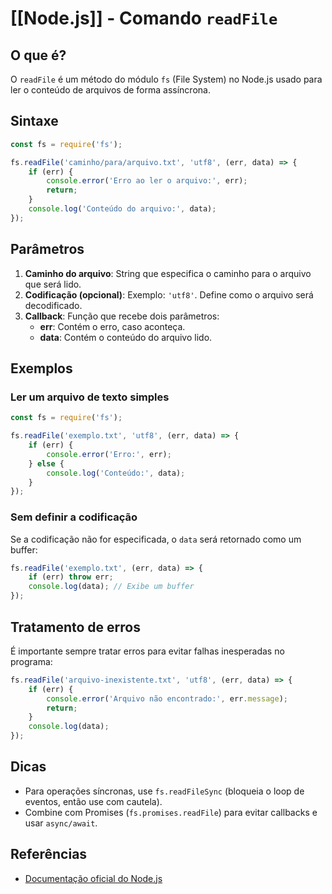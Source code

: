 
# [[Node.js]] - Comando `readFile`

## O que é?
O `readFile` é um método do módulo `fs` (File System) no Node.js usado para ler o conteúdo de arquivos de forma assíncrona.

## Sintaxe
```javascript
const fs = require('fs');

fs.readFile('caminho/para/arquivo.txt', 'utf8', (err, data) => {
    if (err) {
        console.error('Erro ao ler o arquivo:', err);
        return;
    }
    console.log('Conteúdo do arquivo:', data);
});
```
## Parâmetros
1. **Caminho do arquivo**: String que especifica o caminho para o arquivo que será lido.
2. **Codificação (opcional)**: Exemplo: `'utf8'`. Define como o arquivo será decodificado.
3. **Callback**: Função que recebe dois parâmetros:
    - **err**: Contém o erro, caso aconteça.
    - **data**: Contém o conteúdo do arquivo lido.

## Exemplos
### Ler um arquivo de texto simples
```javascript
const fs = require('fs');

fs.readFile('exemplo.txt', 'utf8', (err, data) => {
    if (err) {
        console.error('Erro:', err);
    } else {
        console.log('Conteúdo:', data);
    }
});
```

### Sem definir a codificação
Se a codificação não for especificada, o `data` será retornado como um buffer:
```javascript
fs.readFile('exemplo.txt', (err, data) => {
    if (err) throw err;
    console.log(data); // Exibe um buffer
});
```

## Tratamento de erros
É importante sempre tratar erros para evitar falhas inesperadas no programa:
```javascript
fs.readFile('arquivo-inexistente.txt', 'utf8', (err, data) => {
    if (err) {
        console.error('Arquivo não encontrado:', err.message);
        return;
    }
    console.log(data);
});
```

## Dicas
- Para operações síncronas, use `fs.readFileSync` (bloqueia o loop de eventos, então use com cautela).
- Combine com Promises (`fs.promises.readFile`) para evitar callbacks e usar `async/await`.

## Referências
- [Documentação oficial do Node.js](https://nodejs.org/api/fs.html#fsreadfilepath-options-callback)

